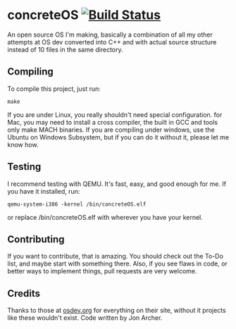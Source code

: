 # concreteOS [![Build Status](https://travis-ci.org/OmeletHopper/concreteOS.svg?branch=master)](https://travis-ci.org/OmeletHopper/concreteOS)
An open source OS I'm making, basically a combination of all my other attempts at OS dev converted into C++ and with actual source structure instead of 10 files in the same directory.

## Compiling
To compile this project, just run:
```
make
```
If you are under Linux, you really shouldn't need special configuration. for Mac, you may need to install a cross compiler, the built in GCC and tools only make MACH binaries. If you are compiling under windows, use the Ubuntu on Windows Subsystem, but if you can do it without it, please let me know how.

## Testing
I recommend testing with QEMU. It's fast, easy, and good enough for me. If you have it installed, run:
```
qemu-system-i386 -kernel /bin/concreteOS.elf
```
or replace /bin/concreteOS.elf with wherever you have your kernel.

## Contributing
If you want to contribute, that is amazing. You should check out the To-Do list, and maybe start with something there. Also, if you see flaws in code, or better ways to implement things, pull requests are very welcome.

## Credits
Thanks to those at [osdev.org](https://wiki.osdev.org) for everything on their site, without it projects like these wouldn't exist. Code written by Jon Archer.
